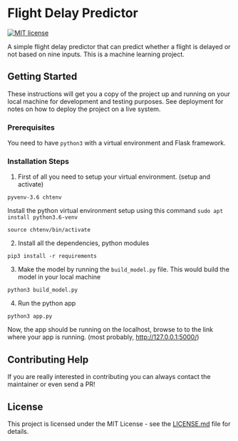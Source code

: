 # Flight Delay Predictor

[![MIT license](https://img.shields.io/badge/License-MIT-blue.svg)](https://lbesson.mit-license.org/)

A simple flight delay predictor that can predict whether a flight is delayed or not based on nine inputs. This is a machine learning project.

## Getting Started
These instructions will get you a copy of the project up and running on your local machine for development and testing purposes. See deployment for notes on how to deploy the project on a live system.

### Prerequisites
You need to have `python3` with a virtual environment and Flask framework.

### Installation Steps
1. First of all you need to setup your virtual environment. (setup and activate)
```
pyvenv-3.6 chtenv
```
Install the python virtual environment setup using this command `sudo apt install python3.6-venv`
```
source chtenv/bin/activate
```
2. Install all the dependencies, python modules 
```
pip3 install -r requirements
```

3. Make the model by running the `build_model.py` file. This would build the model in your local machine
```
python3 build_model.py
```
4. Run the python app
```
python3 app.py
```
Now, the app should be running on the localhost, browse to to the link where your app is running. (most probably, http://127.0.0.1:5000/)


## Contributing Help
If you are really interested in contributing you can always contact the maintainer or even send a PR!

## License
This project is licensed under the MIT License - see the [LICENSE.md](LICENSE.md) file for details.
